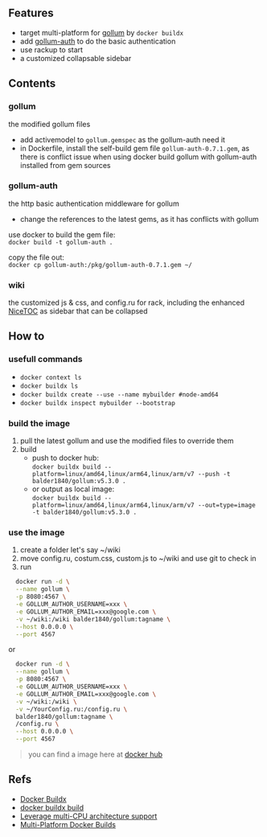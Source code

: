 ## Features
- target multi-platform for [gollum](https://github.com/gollum/gollum) by `docker buildx`
- add [gollum-auth](https://github.com/bjoernalbers/gollum-auth) to do the basic authentication
- use rackup to start
- a customized collapsable sidebar

## Contents

### gollum
the modified gollum files
- add activemodel to `gollum.gemspec` as the gollum-auth need it
- in Dockerfile, install the self-build gem file `gollum-auth-0.7.1.gem`,
as there is conflict issue when using docker build gollum with gollum-auth installed from gem sources 

### gollum-auth
the http basic authentication middleware for gollum
- change the references to the latest gems, as it has conflicts with gollum

use docker to build the gem file:  
`docker build -t gollum-auth .`

copy the file out:  
`docker cp gollum-auth:/pkg/gollum-auth-0.7.1.gem ~/`

### wiki
the customized js & css, and config.ru for rack, including the enhanced [NiceTOC](https://github.com/gollum/gollum/wiki/Custom-macros) as sidebar that can be collapsed

## How to

### usefull commands
- `docker context ls`
- `docker buildx ls`
- `docker buildx create --use --name mybuilder #node-amd64`
- `docker buildx inspect mybuilder --bootstrap`

### build the image

1. pull the latest gollum and use the modified files to override them
2. build <br>
    - push to docker hub:  
      `docker buildx build --platform=linux/amd64,linux/arm64,linux/arm/v7 --push -t balder1840/gollum:v5.3.0 .`  
    - or output as local image:  
      `docker buildx build --platform=linux/amd64,linux/arm64,linux/arm/v7 --out=type=image -t balder1840/gollum:v5.3.0 .`

### use the image

1. create a folder let's say ~/wiki
2. move config.ru, costum.css, custom.js to ~/wiki and use git to check in 
3. run 
 ```bash
   docker run -d \
   --name gollum \
   -p 8080:4567 \
   -e GOLLUM_AUTHOR_USERNAME=xxx \
   -e GOLLUM_AUTHOR_EMAIL=xxx@google.com \
   -v ~/wiki:/wiki balder1840/gollum:tagname \
   --host 0.0.0.0 \
   --port 4567
```
or
 ```bash
   docker run -d \
   --name gollum \
   -p 8080:4567 \
   -e GOLLUM_AUTHOR_USERNAME=xxx \
   -e GOLLUM_AUTHOR_EMAIL=xxx@google.com \
   -v ~/wiki:/wiki \
   -v ~/YourConfig.ru:/config.ru \
   balder1840/gollum:tagname \
   /config.ru \
   --host 0.0.0.0 \
   --port 4567
```

> you can find a image here at [docker hub](https://hub.docker.com/r/balder1840/gollum)


## Refs
- [Docker Buildx](https://docs.docker.com/buildx/working-with-buildx/)
- [docker buildx build](https://docs.docker.com/engine/reference/commandline/buildx_build/)
- [Leverage multi-CPU architecture support](https://docs.docker.com/desktop/multi-arch/)
- [Multi-Platform Docker Builds](https://www.docker.com/blog/multi-platform-docker-builds/)
